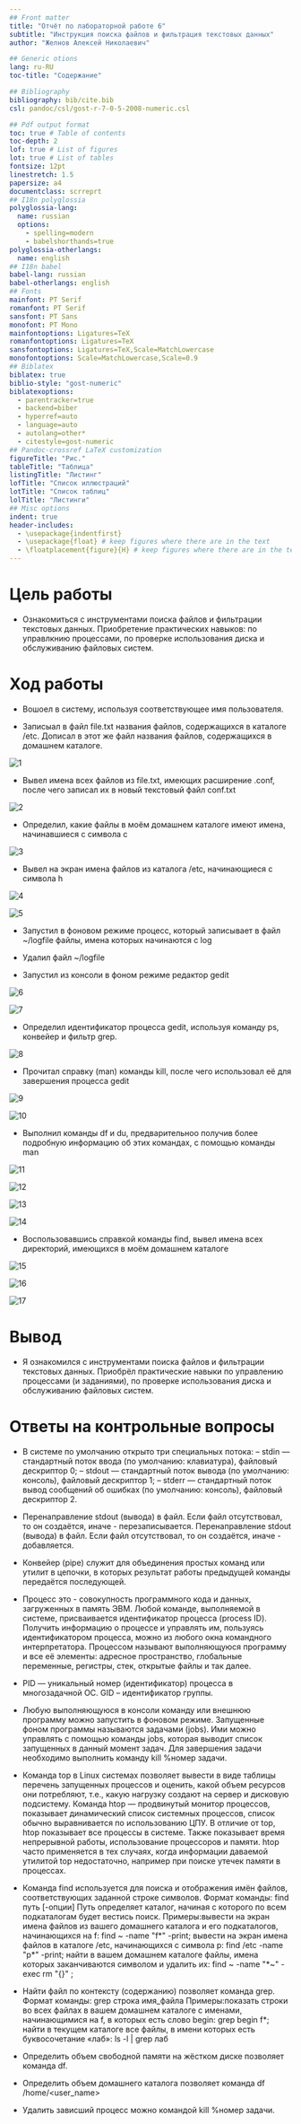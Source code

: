 ```yaml
---
## Front matter
title: "Отчёт по лабораторной работе 6"
subtitle: "Инструкция поиска файлов и фильтрация текстовых данных"
author: "Желнов Алексей Николаевич"

## Generic otions
lang: ru-RU
toc-title: "Содержание"

## Bibliography
bibliography: bib/cite.bib
csl: pandoc/csl/gost-r-7-0-5-2008-numeric.csl

## Pdf output format
toc: true # Table of contents
toc-depth: 2
lof: true # List of figures
lot: true # List of tables
fontsize: 12pt
linestretch: 1.5
papersize: a4
documentclass: scrreprt
## I18n polyglossia
polyglossia-lang:
  name: russian
  options:
	- spelling=modern
	- babelshorthands=true
polyglossia-otherlangs:
  name: english
## I18n babel
babel-lang: russian
babel-otherlangs: english
## Fonts
mainfont: PT Serif
romanfont: PT Serif
sansfont: PT Sans
monofont: PT Mono
mainfontoptions: Ligatures=TeX
romanfontoptions: Ligatures=TeX
sansfontoptions: Ligatures=TeX,Scale=MatchLowercase
monofontoptions: Scale=MatchLowercase,Scale=0.9
## Biblatex
biblatex: true
biblio-style: "gost-numeric"
biblatexoptions:
  - parentracker=true
  - backend=biber
  - hyperref=auto
  - language=auto
  - autolang=other*
  - citestyle=gost-numeric
## Pandoc-crossref LaTeX customization
figureTitle: "Рис."
tableTitle: "Таблица"
listingTitle: "Листинг"
lofTitle: "Список иллюстраций"
lotTitle: "Список таблиц"
lolTitle: "Листинги"
## Misc options
indent: true
header-includes:
  - \usepackage{indentfirst}
  - \usepackage{float} # keep figures where there are in the text
  - \floatplacement{figure}{H} # keep figures where there are in the text
---
```


# Цель работы

- Ознакомиться с инструментами поиска файлов и фильтрации текстовых данных. Приобретение практических навыков: по управлкнию процессами, по проверке использования диска и обслуживанию файловых систем.

# Ход работы

- Вошоел в систему, используя соответствующее имя пользователя.

- Записыал в файл file.txt названия файлов, содержащихся в каталоге /etc. Дописал в этот же файл названия файлов, содержащихся в домашнем каталоге.

![1](1.png)

- Вывел имена всех файлов из file.txt, имеющих расширение .conf, после чего записал их в новый текстовый файл conf.txt

![2](3.png)

- Определил, какие файлы в моём домашнем каталоге имеют имена, начинавшиеся с символа c 

![3](4.png)

- Вывел на экран имена файлов из каталога /etc, начинающиеся с символа h 

![4](31.png)

![5](30.png)

- Запустил в фоновом режиме процесс, который записывает в файл ~/logfile файлы, имена которых начинаются с log

- Удалил файл ~/logfile

- Запустил из консоли в фоном режиме редактор gedit

![6](8.png)

![7](7.png)

- Определил идентификатор процесса gedit, используя команду ps, конвейер и фильтр grep. 

![8](9.png)

- Прочитал справку (man) команды kill, после чего использовал её для завершения процесса gedit

![9](10.png)

![10](11.png)

- Выполнил команды df и du, предварительноо получив более подробную информацию об этих командах, с помощью команды man

![11](12.png)

![12](13.png)

![13](14.png)

![14](15.png)

- Воспользовавшись справкой команды find, вывел имена всех директорий, имеющихся в моём домашнем каталоге

![15](16.png)

![16](17.png)

![17](18.png)

# Вывод

- Я ознакомился с инструментами поиска файлов и фильтрации текстовых данных. Приобрёл практические навыки по управлению процессами (и заданиями), по проверке использования диска и обслуживанию файловых систем.

# Ответы на контрольные вопросы

- В системе по умолчанию открыто три специальных потока: – stdin — стандартный поток ввода (по умолчанию: клавиатура), файловый дескриптор 0; – stdout — стандартный поток вывода (по умолчанию: консоль), файловый дескриптор 1; – stderr — стандартный поток вывод сообщений об ошибках (по умолчанию: консоль), файловый дескриптор 2.

- Перенаправление stdout (вывода) в файл. Если файл отсутствовал, то он создаётся, иначе - перезаписывается. Перенаправление stdout (вывода) в файл. Если файл отсутствовал, то он создаётся, иначе - добавляется.

- Конвейер (pipe) служит для объединения простых команд или утилит в цепочки, в которых результат работы предыдущей команды передаётся последующей.

- Процесс это - совокупность программного кода и данных, загруженных в память ЭВМ. Любой команде, выполняемой в системе, присваивается идентификатор процесса (process ID). Получить информацию о процессе и управлять им, пользуясь идентификатором процесса, можно из любого окна командного интерпретатора. Процессом называют выполняющуюся программу и все её элементы: адресное пространство, глобальные переменные, регистры, стек, открытые файлы и так далее.

- PID — уникальный номер (идентификатор) процесса в многозадачной ОС. GID – идентификатор группы.

- Любую выполняющуюся в консоли команду или внешнюю программу можно запустить в фоновом режиме. Запущенные фоном программы называются задачами (jobs). Ими можно управлять с помощью команды jobs, которая выводит список запущенных в данный момент задач. Для завершения задачи необходимо выполнить команду kill %номер задачи.

- Команда top в Linux системах позволяет вывести в виде таблицы перечень запущенных процессов и оценить, какой объем ресурсов они потребляют, т.е., какую нагрузку создают на сервер и дисковую подсистему. Команда htop — продвинутый монитор процессов, показывает динамический список системных процессов, список обычно выравнивается по использованию ЦПУ. В отличие от top, htop показывает все процессы в системе. Также показывает время непрерывной работы, использование процессоров и памяти. htop часто применяется в тех случаях, когда информации даваемой утилитой top недостаточно, например при поиске утечек памяти в процессах.

- Команда find используется для поиска и отображения имён файлов, соответствующих заданной строке символов. Формат команды: find путь [-опции] Путь определяет каталог, начиная с которого по всем подкаталогам будет вестись поиск. Примеры:вывести на экран имена файлов из вашего домашнего каталога и его подкаталогов, начинающихся на f: find ~ -name "f*" -print; вывести на экран имена файлов в каталоге /etc, начинающихся с символа p: find /etc -name "p*" -print; найти в вашем домашнем каталоге файлы, имена которых заканчиваются символом и удалить их: find ~ -name "*~" -exec rm "{}" ;

- Найти файл по контексту (содержанию) позволяет команда grep. Формат команды: grep строка имя_файла Примеры:показать строки во всех файлах в вашем домашнем каталоге с именами, начинающимися на f, в которых есть слово begin: grep begin f*; найти в текущем каталоге все файлы, в имени которых есть буквосочетание «лаб»: ls -l | grep лаб

- Определить объем свободной памяти на жёстком диске позволяет команда df.

- Определить объем домашнего каталога позволяет команда df /home/<user_name>

- Удалить зависший процесс можно командой kill %номер задачи.
